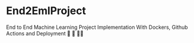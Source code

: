 # End2EmlProject
End to End Machine Learning Project Implementation With Dockers, Github Actions and Deployment 📄 🚀 👩‍🚀
